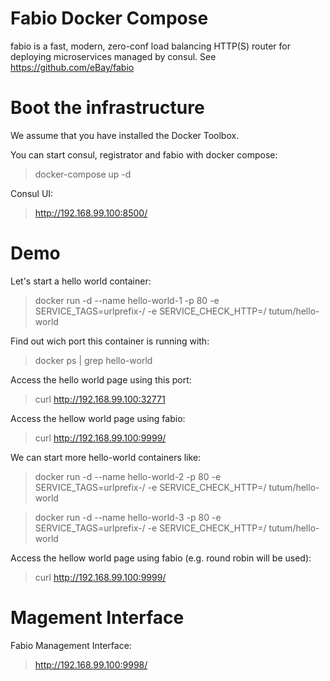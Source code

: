 # Fabio Docker Compose

fabio is a fast, modern, zero-conf load balancing HTTP(S) router for deploying microservices managed by consul.
See https://github.com/eBay/fabio

# Boot the infrastructure

We assume that you have installed the Docker Toolbox.

You can start consul, registrator and fabio with docker compose:
> docker-compose up -d

Consul UI:
> http://192.168.99.100:8500/

# Demo

Let's start a hello world container:
> docker run -d --name hello-world-1 -p 80 -e SERVICE_TAGS=urlprefix-/ -e SERVICE_CHECK_HTTP=/ tutum/hello-world

Find out wich port this container is running with:
> docker ps | grep hello-world

Access the hello world page using this port:
> curl http://192.168.99.100:32771

Access the hellow world page using fabio:
> curl http://192.168.99.100:9999/

We can start more hello-world containers like:
> docker run -d --name hello-world-2 -p 80 -e SERVICE_TAGS=urlprefix-/ -e SERVICE_CHECK_HTTP=/ tutum/hello-world

> docker run -d --name hello-world-3 -p 80 -e SERVICE_TAGS=urlprefix-/ -e SERVICE_CHECK_HTTP=/ tutum/hello-world

Access the hellow world page using fabio (e.g. round robin will be used):
> curl http://192.168.99.100:9999/

# Magement Interface

Fabio Management Interface:
> http://192.168.99.100:9998/